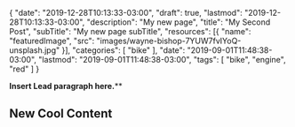 {
   "date": "2019-12-28T10:13:33-03:00",
   "draft": true,
   "lastmod": "2019-12-28T10:13:33-03:00",
   "description": "My new page",
   "title": "My Second Post",
   "subTitle": "My new page subTitle",
   "resources": [{
        "name": "featuredImage",
        "src": "images/wayne-bishop-7YUW7fvIYoQ-unsplash.jpg"
    }],
     "categories": [
        "bike"
    ],
    "date": "2019-09-01T11:48:38-03:00",
    "lastmod": "2019-09-01T11:48:38-03:00",
    "tags": [
        "bike",
        "engine",
        "red"
    ]
}

**Insert Lead paragraph here.****

## New Cool Content
